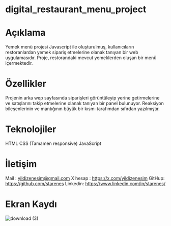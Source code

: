 # digital_restaurant_menu_project
# Açıklama 
Yemek menü projesi Javascript ile oluşturulmuş, kullanıcıların restoranlardan yemek sipariş etmelerine olanak tanıyan bir web uygulamasıdır. Proje, restorandaki mevcut yemeklerden oluşan bir menü içermektedir.
# Özellikler
Projenin arka wep sayfasında siparişleri görüntüleyip yerine getirmelerine ve satışlarını takip etmelerine olanak tanıyan bir panel bulunuyor.
Reaksiyon bileşenlerinin ve mantığının büyük bir kısmı tarafımdan sıfırdan yazılmıştır. 

# Teknolojiler
HTML CSS (Tamamen responsive) JavaScript
# İletişim
Mail : yildizenesim@gmail.com X hesap : https://x.com/yildizenesim GitHup: https://github.com/starenes Linkedin: https://www.linkedin.com/in/starenes/
# Ekran Kaydı
![download (3)](https://github.com/starenes/digital_restaurant_menu_project/assets/164679866/b1f6b826-5090-49ee-9728-40e0d8cbe3bb)
